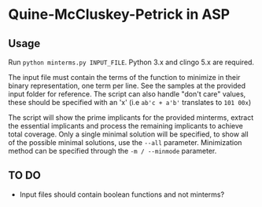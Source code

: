 # Quine-McCluskey-Petrick in ASP

## Usage
Run ```python minterms.py INPUT_FILE```. Python 3.x and clingo 5.x are required.

The input file must contain the terms of the function to minimize in their binary representation, one term per line.
See the samples at the provided input folder for reference. The script can also handle "don't care" values, these
should be specified with an 'x' (i.e ```ab'c + a'b'``` translates to ```101 00x```)

The script will show the prime implicants for the provided minterms, extract the essential implicants and process the remaining implicants to achieve total coverage. Only a single minimal solution will be specified, to show all of the possible minimal solutions, use the ```--all``` parameter. Minimization method can be specified through the ```-m / --minmode``` parameter.

## TO DO
* Input files should contain boolean functions and not minterms?
